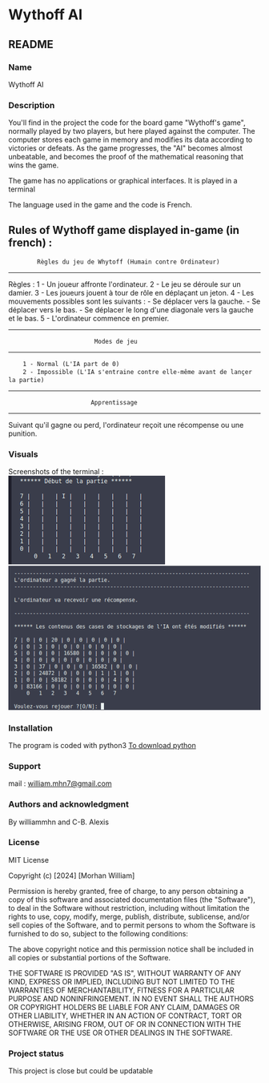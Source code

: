 # Wythoff AI

## README

### Name
Wythoff AI

### Description
You'll find in the project the code for the board game "Wythoff's game", normally played by two players, but here played against the computer. The computer stores each game in memory and modifies its data according to victories or defeats. As the game progresses, the "AI" becomes almost unbeatable, and becomes the proof of the mathematical reasoning that wins the game.

The game has no applications or graphical interfaces. It is played in a terminal

The language used in the game and the code is French.

Rules of Wythoff game displayed in-game (in french) :
----------------------------------------------------------------------------
            Règles du jeu de Whytoff (Humain contre Ordinateur)
----------------------------------------------------------------------------
Règles : 1 - Un joueur affronte l'ordinateur.
         2 - Le jeu se déroule sur un damier.
         3 - Les joueurs jouent à tour de rôle en déplaçant un jeton.
         4 - Les mouvements possibles sont les suivants :
              - Se déplacer vers la gauche.
              - Se déplacer vers le bas.
              - Se déplacer le long d'une diagonale vers la gauche et le bas.
         5 - L'ordinateur commence en premier.

----------------------------------------------------------------------------
                            Modes de jeu
----------------------------------------------------------------------------
        1 - Normal (L'IA part de 0)
        2 - Impossible (L'IA s'entraine contre elle-même avant de lançer la partie)
----------------------------------------------------------------------------
                           Apprentissage
----------------------------------------------------------------------------                        
Suivant qu'il gagne ou perd, l'ordinateur reçoit une récompense ou une punition.


### Visuals
Screenshots of the terminal :
![board](images/screenshots_rm/board.png)
![storageIA](images/screenshots_rm/endgame.png)

### Installation
The program is coded with python3
[To download python](https://www.python.org/downloads/)

### Support
mail : william.mhn7@gmail.com

### Authors and acknowledgment
By williammhn and C-B. Alexis

### License
MIT License

Copyright (c) [2024] [Morhan William]

Permission is hereby granted, free of charge, to any person obtaining a copy
of this software and associated documentation files (the "Software"), to deal
in the Software without restriction, including without limitation the rights
to use, copy, modify, merge, publish, distribute, sublicense, and/or sell
copies of the Software, and to permit persons to whom the Software is
furnished to do so, subject to the following conditions:

The above copyright notice and this permission notice shall be included in
all copies or substantial portions of the Software.

THE SOFTWARE IS PROVIDED "AS IS", WITHOUT WARRANTY OF ANY KIND, EXPRESS OR
IMPLIED, INCLUDING BUT NOT LIMITED TO THE WARRANTIES OF MERCHANTABILITY,
FITNESS FOR A PARTICULAR PURPOSE AND NONINFRINGEMENT. IN NO EVENT SHALL THE
AUTHORS OR COPYRIGHT HOLDERS BE LIABLE FOR ANY CLAIM, DAMAGES OR OTHER
LIABILITY, WHETHER IN AN ACTION OF CONTRACT, TORT OR OTHERWISE, ARISING FROM,
OUT OF OR IN CONNECTION WITH THE SOFTWARE OR THE USE OR OTHER DEALINGS IN
THE SOFTWARE.

### Project status
This project is close but could be updatable


